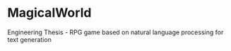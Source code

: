 # MagicalWorld
Engineering Thesis - RPG game based on natural language processing for text generation
